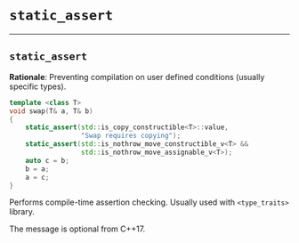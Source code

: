<!-- .slide: data-background="#111111" -->
# `static_assert`

___

## `static_assert`

**Rationale**: Preventing compilation on user defined conditions (usually specific types).
<!-- .element: class="fragment fade-in" -->

```cpp
template <class T>
void swap(T& a, T& b)
{
    static_assert(std::is_copy_constructible<T>::value,
                  "Swap requires copying");
    static_assert(std::is_nothrow_move_constructible_v<T> &&
                  std::is_nothrow_move_assignable_v<T>);
    auto c = b;
    b = a;
    a = c;
}
```
<!-- .element: class="fragment fade-in" -->

Performs compile-time assertion checking. Usually used with `<type_traits>` library.
<!-- .element: class="fragment fade-in" -->

The message is optional from C++17.
<!-- .element: class="fragment fade-in" -->
